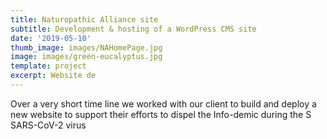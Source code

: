 ```yaml
---
title: Naturopathic Alliance site
subtitle: Development & hosting of a WordPress CMS site
date: '2019-05-10'
thumb_image: images/NAHomePage.jpg
image: images/green-eucalyptus.jpg
template: project
excerpt: Website de
---
```

Over a very short time line we worked with our client to build and deploy a new website to support their efforts to dispel the Info-demic during the S SARS-CoV-2 virus